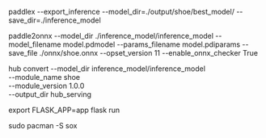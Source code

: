 paddlex --export_inference --model_dir=./output/shoe/best_model/ --save_dir=./inference_model

paddle2onnx --model_dir ./inference_model/inference_model --model_filename model.pdmodel --params_filename model.pdiparams --save_file ./onnx/shoe.onnx --opset_version 11 --enable_onnx_checker True


hub convert --model_dir inference_model/inference_model \
            --module_name shoe \
            --module_version 1.0.0 \
            --output_dir hub_serving


export FLASK_APP=app
flask run

sudo pacman -S sox
